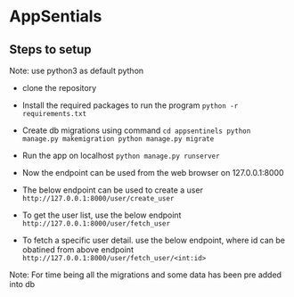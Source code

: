 # AppSentials

## Steps to setup

Note: use python3 as default python

- clone the repository

- Install the required packages to run the program
`
python -r requirements.txt
`

- Create db migrations using command
`
cd appsentinels
python manage.py makemigration
python manage.py migrate
`

- Run the app on localhost
`
python manage.py runserver
`

- Now the endpoint can be used from the web browser on 127.0.0.1:8000

- The below endpoint can be used to create a user
`
http://127.0.0.1:8000/user/create_user
`

- To get the user list, use the below endpoint
`
http://127.0.0.1:8000/user/fetch_user
`

- To fetch a specific user detail. use the below endpoint, where id can be obatined from above endpoint
`
http://127.0.0.1:8000/user/fetch_user/<int:id>
`

Note: For time being all the migrations and some data has been pre added into db
